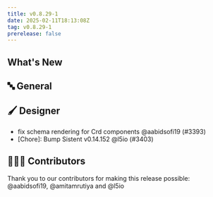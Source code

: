 ```yaml
---
title: v0.8.29-1
date: 2025-02-11T18:13:08Z
tag: v0.8.29-1
prerelease: false
---
```


## What's New
## 🔤 General
## 🖌️ Designer

- fix schema rendering for Crd components @aabidsofi19 (#3393)
- [Chore]: Bump Sistent v0.14.152 @l5io (#3403)

## 👨🏽‍💻 Contributors

Thank you to our contributors for making this release possible:
@aabidsofi19, @amitamrutiya and @l5io
